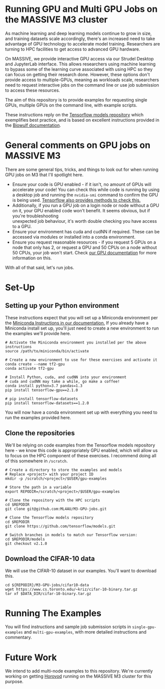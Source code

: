 # Running GPU and Multi GPU Jobs on the MASSIVE M3 cluster

As machine learning and deep learning models continue to grow in size,
and training datasets scale accordingly, there's an increased need to take
advantage of GPU technology to accelerate model training. Researchers 
are turning to HPC facilities to get access to advanced GPU hardware. 

On MASSIVE, we provide interactive GPU access via our Strudel Desktop
and JupyterLab interface. This allows researchers using machine learning 
to bypass some of the learning curve associated with using HPC so they
can focus on getting their research done. However, these options don't provide 
access to multiple-GPUs, meaning as workloads scale, researchers need to 
request interactive jobs on the command line or use job submission to access these resources.

The aim of this repository is to provide examples for requesting single GPUs,
multiple GPUs on the command line, with example scripts.

These instructions reply on the [Tensorflow models repository](https://github.com/tensorflow/models/tree/master/official) 
which exemplifies best practice, and is based on excellent instructions provided 
in the [Biowulf documentation](https://hpc.nih.gov/docs/deeplearning/multinode_DL.html).

# General comments on GPU jobs on MASSIVE M3
There are some general tips, tricks, and things to look out for when running
GPU jobs on M3 that I'll spotlight here. 

* Ensure your code is GPU enabled - if it isn't, no amount of GPUs will accelerate your code!
  You can check this while code is running by using a desktop job and running the `nvidia-smi` command to
  confirm the GPU is being used. 
  [Tensorflow also provides methods to check this.](https://www.tensorflow.org/guide/gpu)
* Additionally, if you run a GPU job on a login node or node without a GPU on it, your
  GPU enabled code won't benefit. It seems obvious, but if you're troubleshooting  
  unexpected job behaviour, it's worth double checking you have access to a GPU. 
* Ensure your environment has cuda and cudNN if required. These can be accessed via modules
  or installed into a conda environment. 
* Ensure you request reasonable resources - if you request 5 GPUs on a node that only has 2,
  or request a GPU and 50 CPUs on a node without 50 CPUs, your job won't start. Check
  [our GPU documentation](https://docs.massive.org.au/M3/GPU-docs/GPU-look-up-tables.html) 
  for more information on this. 

With all of that said, let's run jobs.

# Set-Up
## Setting up your Python environment
These instructions expect that you will set up a Miniconda environment per the 
[Miniconda Instructions in our documentation.](https://docs.massive.org.au/M3/software/pythonandconda/python-miniconda.html#python-miniconda)
If you already have a Miniconda install set up, you'll just need to create a new environment
to run the examples we'll provide here. 

```
# Activate the Miniconda environment you installed per the above instructions
source /path/to/miniconda/bin/activate

# Create a new environment to use for these exercises and activate it
conda create --name tf2-gpu
conda activate tf2-gpu

# Install Python, cuda, and cudNN into your environment
# cuda and cudNN may take a while, go make a coffee!
conda install python=3.7 pandas=1.3
pip install tensorflow-gpu==2.1.0

# pip install tensorflow-datasets
pip install tensorflow-datasets==1.2.0
```
You will now have a conda environment set up with everything you need to run the 
examples provided here. 

## Clone the repositories
We'll be relying on code examples from the Tensorflow models repository here - we know this code
is appropriately GPU enabled, which will allow us to focus on the HPC component of these exercises.
I recommend doing all of this somewhere in `/scratch`.

```
# Create a directory to store the examples and models
# Replace <project> with your project ID
mkdir -p /scratch/<project>/$USER/gpu-examples

# Store the path in a variable
export REPODIR=/scratch/<project>/$USER/gpu-examples

# Clone the repository with the HPC scripts
cd $REPODIR
git clone git@github.com:ML4AU/M3-GPU-jobs.git

# Clone the Tensorflow models repository
cd $REPODIR        
git clone https://github.com/tensorflow/models.git

# Switch branches in models to match our Tensorflow version:
cd $REPODIR/models
git checkout v2.1.0

```

## Download the CIFAR-10 data
We will use the CIFAR-10 dataset in our examples. You'll want to download this. 

```
cd ${REPODIR}/M3-GPU-jobs/cifar10-data
wget https://www.cs.toronto.edu/~kriz/cifar-10-binary.tar.gz
tar xf $DATA_DIR/cifar-10-binary.tar.gz
```

# Running The Examples
You will find instructions and sample job submission scripts in `single-gpu-examples` and `multi-gpu-examples`, with more detailed instructions and commentary. 

# Future Work
We intend to add multi-node examples to this repository. We're currently working on getting
[Horovod](https://github.com/horovod/horovod) running on the MASSIVE M3 cluster for this purpose. 
